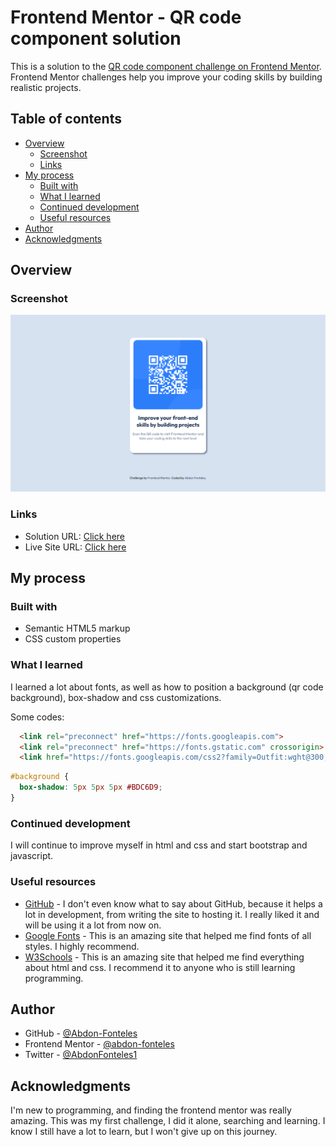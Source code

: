 # Frontend Mentor - QR code component solution

This is a solution to the [QR code component challenge on Frontend Mentor](https://www.frontendmentor.io/challenges/qr-code-component-iux_sIO_H). Frontend Mentor challenges help you improve your coding skills by building realistic projects. 

## Table of contents

- [Overview](#overview)
  - [Screenshot](#screenshot)
  - [Links](#links)
- [My process](#my-process)
  - [Built with](#built-with)
  - [What I learned](#what-i-learned)
  - [Continued development](#continued-development)
  - [Useful resources](#useful-resources)
- [Author](#author)
- [Acknowledgments](#acknowledgments)


## Overview

### Screenshot

![](screenshot.png)


### Links

- Solution URL: [Click here](https://github.com/Abdon-Fonteles/qrcode0/blob/640481b56ce811c364dbfa40e67a548a051a042a/index.html)
- Live Site URL: [Click here](https://Abdon-Fonteles.github.io/qrcode0/)


## My process

### Built with

- Semantic HTML5 markup
- CSS custom properties


### What I learned

I learned a lot about fonts, as well as how to position a background (qr code background), box-shadow and css customizations.

Some codes:

```html
  <link rel="preconnect" href="https://fonts.googleapis.com">
  <link rel="preconnect" href="https://fonts.gstatic.com" crossorigin>
  <link href="https://fonts.googleapis.com/css2?family=Outfit:wght@300;800&display=swap" rel="stylesheet">
```
```css
#background {
  box-shadow: 5px 5px 5px #BDC6D9;
}
```


### Continued development

I will continue to improve myself in html and css and start bootstrap and javascript.

### Useful resources

- [GitHub](https://www.github.com) - I don't even know what to say about GitHub, because it helps a lot in development, from writing the site to hosting it. I really liked it and will be using it a lot from now on.
- [Google Fonts](https://fonts.google.com/) - This is an amazing site that helped me find fonts of all styles. I highly recommend.
- [W3Schools](https://www.w3schools.com/) - This is an amazing site that helped me find everything about html and css. I recommend it to anyone who is still learning programming.


## Author

- GitHub - [@Abdon-Fonteles](https://www.github.com/abdon-fonteles)
- Frontend Mentor - [@abdon-fonteles](https://www.frontendmentor.io/profile/abdon-fonteles)
- Twitter - [@AbdonFonteles1](https://www.twitter.com/AbdonFonteles1)


## Acknowledgments

I'm new to programming, and finding the frontend mentor was really amazing. This was my first challenge, I did it alone, searching and learning. I know I still have a lot to learn, but I won't give up on this journey.

